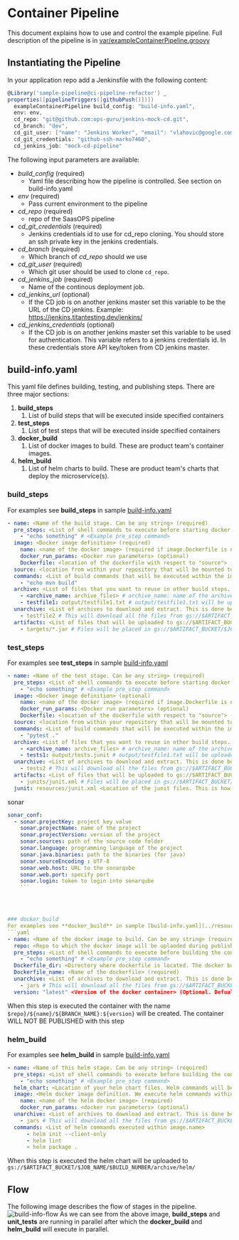 # Container Pipeline
This document explains how to use and control the example pipeline. Full description of the pipeline is in 
[var/exampleContainerPipeline.groovy](../vars/exampleContainerPipeline.groovy)

## Instantiating the Pipeline
In your application repo add a Jenkinsfile with the following content:
```groovy
@Library('sample-pipeline@ci-pipeline-refactor') _
properties([pipelineTriggers([githubPush()])])
  exampleContainerPipeline build_config: "build-info.yaml",
  env: env,
  cd_repo: "git@github.com:ops-guru/jenkins-mock-cd.git",
  cd_branch: "dev",
  cd_git_user: ["name": "Jenkins Worker", "email": "vlahovic@google.com"],
  cd_git_credentials: "github-ssh-marko7460",
  cd_jenkins_job: "mock-cd-pipeline"
```

The following input parameters are available:
* *build_config* (required)
   * Yaml file describing how the pipeline is controlled. See section on build-info.yaml
* *env* (required)
   * Pass current environment to the pipeline
* *cd_repo* (required)
   * repo of the SaasOPS pipeline
* *cd_git_credentials* (required)
   * Jenkins credentials id to use for cd_repo cloning. You should store an ssh private key in the jenkins credentials.
* *cd_branch* (required)
   * Which branch of *cd_repo* should we use
* *cd_git_user* (required)
   * Which git user should be used to clone `cd_repo`.
* *cd_jenkins_job* (required)
   * Name of the continous deployment job.
* *cd_jenkins_url* (optional)
   * If the CD job is on another jenkins master set this variable to be the URL of the CD jenkins. 
   Example: https://jenkins.titantesting.dev/jenkins/
* *cd_jenkins_credentials* (optional)
   * If the CD job is on another jenkins master set this variable to be used for authentication. This variable refers to
   a jenkins credentials id. In these credentials store API key/token from CD jenkins master.
   
## build-info.yaml
This yaml file defines building, testing, and publishing steps. There are three major sections:
1. **build_steps**
   1. List of build steps that will be executed inside specified containers
1. **test_steps**
   1. List of test steps that will be executed inside specified containers
1. **docker_build**
   1. List of docker images to build. These are product team's container images.
1. **helm_build**
   1. List of helm charts to build. These are product team's charts that deploy the microservice(s).
   
### build_steps
For examples see **build_steps** in sample [build-info.yaml](../resources/build-info.yaml)
```yaml
- name: <Name of the build stage. Can be any string> (required)
  pre_steps: <List of shell commands to execute before starting docker image.name> (optional)
    - "echo something" # <Example pre_step command>
  image: <Docker image definition> (required)
    name: <name of the docker image> (required if image.Dockerfile is not defined)
    docker_run_params: <Docker run parameters> (optional)
    Dockerfile: <location of the dockerfile with respect to "source"> (required if image.name is not defined)
  source: <location from within your repository that will be mounted to the image> (optional. Default: "." (Mount the whole repo))
  commands: <List of build commands that will be executed within the image.name conatiner> (required)
    - "echo mvn build"
  archive: <List of files that you want to reuse in other build steps. These files will be uploaded to GCS> (optional)
    - <archive_name: archive_files> # archive_name: name of the archive, archive_files: File(s) to be uploaded to archive
    - testfile1: output/testfile1.txt # output/testfile1.txt will be uploaded to gs://$ARTIFACT_BUCKET/$JOB_NAME/$BUILD_NUMBER/archive/testfile1
  unarchive: <List of archives to download and extract. This is done before pre_steps and image> (optional)
    - testfile2 # This will download all the files from gs://$ARTIFACT_BUCKET/$JOB_NAME/$BUILD_NUMBER/archive/testfile2/* to newly created directory testfile2 in your workspace
  artifacts: <List of files that will be uploaded to gs://$ARTIFACT_BUCKET/$JOB_NAME/$BUILD_NUMBER/archive/artifacts/ > (optional)
    - targets/*.jar # Files will be placed in gs://$ARTIFACT_BUCKET/$JOB_NAME/$BUILD_NUMBER/archive/artifacts/targets/*.jar
```

### test_steps
For examples see **test_steps** in sample [build-info.yaml](../resources/build-info.yaml)
```yaml
- name: <Name of the test stage. Can be any string> (required)
  pre_steps: <List of shell commands to execute before starting docker image.name> (optional)
    - "echo something" # <Example pre_step command>
  image: <Docker image definition> (optional)
    name: <name of the docker image> (required if image.Dockerfile is not defined)
    docker_run_params: <Docker run parameters> (optional)
    Dockerfile: <location of the dockerfile with respect to "source"> (required if image.name is not defined)
  source: <location from within your repository that will be mounted to the image> (optional. Default: "." (Mount the whole repo))
  commands: <List of build commands that will be executed within the image.name conatiner> (required)
    - "pytest ."
  archive: <List of files that you want to reuse in other build steps. These files will be uploaded to GCS> (optional)
    - <archive_name: archive_files> # archive_name: name of the archive, archive_files: File(s) to be uploaded to archive
    - tests1: output/tests.junit # output/testfile1.txt will be uploaded to gs://$ARTIFACT_BUCKET/$JOB_NAME/$BUILD_NUMBER/archive/test1
  unarchive: <List of archives to download and extract. This is done before pre_steps and image> (optional)
    - tests2 # This will download all the files from gs://$ARTIFACT_BUCKET/$JOB_NAME/$BUILD_NUMBER/archive/test2/* to newly created directory tests2 in your workspace
  artifacts: <List of files that will be uploaded to gs://$ARTIFACT_BUCKET/$JOB_NAME/$BUILD_NUMBER/archive/artifacts/ > (optional)
    - junits/junit.xml # Files will be placed in gs://$ARTIFACT_BUCKET/$JOB_NAME/$BUILD_NUMBER/archive/artifacts/targets/*.jar
  junit: resources/junit.xml <Location of the junit files. This is how tests are reported> (required)
```
sonar 
```yaml
sonar_conf:
  - sonar.projectKey: project key value
    sonar.projectName: name of the project
    sonar.projectVersion: version of the project 
    sonar.sources: path of the source code folder
    sonar.language: programming language of the project
    sonar.java.binaries: path to the binaries (for java)
    sonar.sourceEncoding : UTF-8
    sonar.web.host: URL to the sonarqube
    sonar.web.port: specify port
    sonar.login: token to login into sonarqube
    ```




### docker_build
For examples see **docker_build** in sample [build-info.yaml](../resources/build-info.yaml)
```yaml
- name: <Name of the docker image to build. Can be any string> (required)
  repo: <Repo to which the docker image will be uplaoded during publish stages> (required)
  pre_steps: <List of shell commands to execute before building the container> (optional)
    - "echo something" # <Example pre_step command>
  Dockerfile_dir: <Directory where dockerfile is located. The docker build will be executed from this directory> (required)
  Dockerfile_name: <Name of the dockerfile> (required)
  unarchive: <List of archives to download and extract. This is done before pre_steps and docker build> (optional)
    - jars # This will download all the files from gs://$ARTIFACT_BUCKET/$JOB_NAME/$BUILD_NUMBER/archive/jars/* to newly created directory jars in your workspace
  version: "latest" <Version of the docker container> (Optional. Defualt value is git commit sha)
```

When this step is executed the container with the name `$repo}/${name}/${BRANCH_NAME}:${version}` will be created. The
container WILL NOT BE PUBLISHED with this step

### helm_build
For examples see **helm_build** in sample [build-info.yaml](../resources/build-info.yaml)
```yaml
- name: <Name of this helm stage. Can be any string> (required)
  pre_steps: <List of shell commands to execute before building the container> (optional)
    - "echo something" # <Example pre_step command>
  helm_chart: <Location of your helm chart files. Helm commands will be executed within this directory> (required)
  image: <Helm docker image definition. We execute helm commands within this docker images> (required)
    name: <name of the helm docker image> (required)
    docker_run_params: <docker run parameters> (optional)
  unarchive: <List of archives to download and extract. This is done before pre_steps and docker build> (optional)
    - jars # This will download all the files from gs://$ARTIFACT_BUCKET/$JOB_NAME/$BUILD_NUMBER/archive/jars/* to newly created directory jars in your workspace
  commands: <List of helm commands executed within image.name>
      - helm init --client-only
      - helm lint
      - helm package .
```

When this step is executed the helm chart will be uploaded to `gs://$ARTIFACT_BUCKET/$JOB_NAME/$BUILD_NUMBER/archive/helm/`

## Flow
The following image describes the flow of stages in the pipeline.
![build-info-flow](images/build-info-flow.png)
As we can see from the above image, **build_steps** and **unit_tests** are running in parallel after which the 
**docker_build** and **helm_build** will execute in parallel.


   
